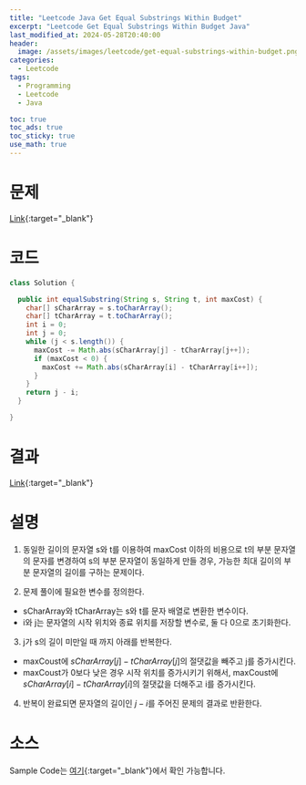 ```yaml
---
title: "Leetcode Java Get Equal Substrings Within Budget"
excerpt: "Leetcode Get Equal Substrings Within Budget Java"
last_modified_at: 2024-05-28T20:40:00
header:
  image: /assets/images/leetcode/get-equal-substrings-within-budget.png
categories:
  - Leetcode
tags:
  - Programming
  - Leetcode
  - Java

toc: true
toc_ads: true
toc_sticky: true
use_math: true
---
```

# 문제
[Link](https://leetcode.com/problems/get-equal-substrings-within-budget/){:target="_blank"}

# 코드
```java
class Solution {

  public int equalSubstring(String s, String t, int maxCost) {
    char[] sCharArray = s.toCharArray();
    char[] tCharArray = t.toCharArray();
    int i = 0;
    int j = 0;
    while (j < s.length()) {
      maxCost -= Math.abs(sCharArray[j] - tCharArray[j++]);
      if (maxCost < 0) {
        maxCost += Math.abs(sCharArray[i] - tCharArray[i++]);
      }
    }
    return j - i;
  }

}
```

# 결과
[Link](https://leetcode.com/problems/get-equal-substrings-within-budget/submissions/1271253962/){:target="_blank"}

# 설명
1. 동일한 길이의 문자열 s와 t를 이용하여 maxCost 이하의 비용으로 t의 부분 문자열의 문자를 변경하여 s의 부분 문자열이 동일하게 만들 경우, 가능한 최대 길이의 부분 문자열의 길이를 구하는 문제이다.

2. 문제 풀이에 필요한 변수를 정의한다.
- sCharArray와 tCharArray는 s와 t를 문자 배열로 변환한 변수이다.
- i와 j는 문자열의 시작 위치와 종료 위치를 저장할 변수로, 둘 다 0으로 초기화한다.

3. j가 s의 길이 미만일 때 까지 아래를 반복한다.
- maxCoust에 $sCharArray[j] - tCharArray[j]$의 절댓값을 빼주고 j를 증가시킨다.
- maxCoust가 0보다 낮은 경우 시작 위치를 증가시키기 위해서, maxCoust에 $sCharArray[i] - tCharArray[i]$의 절댓값을 더해주고 i를 증가시킨다.

4. 반복이 완료되면 문자열의 길이인 $j - i$를 주어진 문제의 결과로 반환한다.

# 소스
Sample Code는 [여기](https://github.com/GracefulSoul/leetcode/blob/master/src/main/java/gracefulsoul/problems/GetEqualSubstringsWithinBudget.java){:target="_blank"}에서 확인 가능합니다.